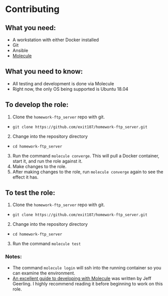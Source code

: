 # Contributing

## What you need:
* A workstation with either Docker installed
* Git
* Ansible
* [Molecule](https://molecule.readthedocs.io/en/latest/)

## What you need to know:
* All testing and development is done via Molecule
* Right now, the only OS being supported is Ubuntu 18.04

## To develop the role:
1. Clone the `homework-ftp_server` repo with git.
  * `git clone https://github.com/exit107/homework-ftp_server.git`
2. Change into the repository directory
  * `cd homework-ftp_server`
3. Run the command `molecule converge`. This will pull a Docker container, start it, and run the role against it.
4. Make changes to the role.
5. After making changes to the role, run `molecule converge` again to see the effect it has.

## To test the role:
1. Clone the `homework-ftp_server` repo with git.
  * `git clone https://github.com/exit107/homework-ftp_server.git`
2. Change into the repository directory
  * `cd homework-ftp_server`
3. Run the command `molecule test`

### Notes:
* The command `molecule login` will ssh into the running container so you can examine the environment.
* [An excellent guide to developing with Molecule](https://www.jeffgeerling.com/blog/2018/testing-your-ansible-roles-molecule) was written by Jeff Geerling. I highly recommend reading it before beginning to work on this role.


